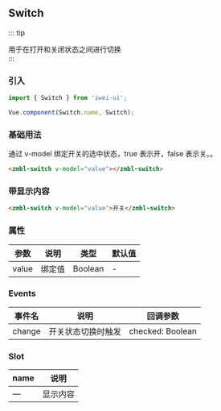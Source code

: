 ## Switch
::: tip
<div>用于在打开和关闭状态之间进行切换</div>
:::



### 引入
``` javascript
import { Switch } from 'iwei-ui';

Vue.component(Switch.name, Switch);
```

### 基础用法
通过 v-model 绑定开关的选中状态，true 表示开，false 表示关。。
``` html
<zmbl-switch v-model="value"></zmbl-switch>
```

### 带显示内容
``` html
<zmbl-switch v-model="value">开关</zmbl-switch>
```

### 属性
| 参数            | 说明                        | 类型            | 默认值       |
|-------------------|--------------------------|-----------------|------------|
| value	        | 绑定值	                        | Boolean	       |-                |


### Events
|事件名	     | 说明	     |回调参数  |
|-------------------|--------------------------|--------------------|
| change	      | 开关状态切换时触发	               | checked: Boolean   |

### Slot
| name            | 说明                                     |
|-------------------|---------------------------------------|
| —                | 显示内容     |
